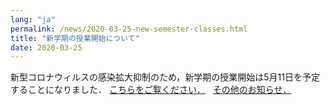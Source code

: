 ```yaml
---
lang: "ja"
permalink: /news/2020-03-25-new-semester-classes.html
title: "新学期の授業開始について"
date: 2020-03-25
---
```

新型コロナウィルスの感染拡大抑制のため，新学期の授業開始は5月11日を予定することになりました．
<a href="https://www.tmu.ac.jp/extra/download.html?d=assets/files/download/news/20200325_2.pdf">こちらをご覧ください．</a>
&nbsp; <a href="https://www.sd.tmu.ac.jp/">その他のお知らせ．</a>

